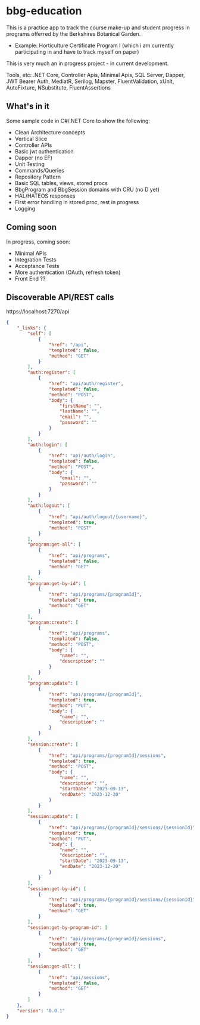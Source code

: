 # bbg-education
This is a practice app to track the course make-up and student progress in programs offerred by the Berkshires Botanical Garden.
- Example:  Horticulture Certificate Program I  (which i am currently participating in and have to track myself on paper)

This is very much an in progress project - in current development.

Tools, etc: .NET Core, Controller Apis, Minimal Apis, SQL Server, Dapper, JWT Bearer Auth, MediatR, Serilog, Mapster, FluentValidation, xUnit, AutoFixture, NSubstitute, FluentAssertions

## What's in it
Some sample code in C#/.NET Core to show the following:
- Clean Architecture concepts
- Vertical Slice
- Controller APIs
- Basic jwt authentication
- Dapper (no EF)
- Unit Testing
- Commands/Queries
- Repository Pattern
- Basic SQL tables, views, stored procs
- BbgProgram and BbgSession domains with CRU (no D yet)
- HAL/HATEOS responses
- First error handling in stored proc, rest in progress
- Logging


## Coming soon
In progress, coming soon:
- Minimal APIs
- Integration Tests
- Acceptance Tests
- More authentication (OAuth, refresh token)
- Front End ??

## Discoverable API/REST calls

https://localhost:7270/api

```json
{
    "_links": {
        "self": [
            {
                "href": "/api",
                "templated": false,
                "method": "GET"
            }
        ],
        "auth:register": [
            {
                "href": "api/auth/register",
                "templated": false,
                "method": "POST",
                "body": {
                    "firstName": "",
                    "lastName": "",
                    "email": "",
                    "password": ""
                }
            }
        ],
        "auth:login": [
            {
                "href": "api/auth/login",
                "templated": false,
                "method": "POST",
                "body": {
                    "email": "",
                    "password": ""
                }
            }
        ],
        "auth:logout": [
            {
                "href": "api/auth/logout/{username}",
                "templated": true,
                "method": "POST"
            }
        ],
        "program:get-all": [
            {
                "href": "api/programs",
                "templated": false,
                "method": "GET"
            }
        ],
        "program:get-by-id": [
            {
                "href": "api/programs/{programId}",
                "templated": true,
                "method": "GET"
            }
        ],
        "program:create": [
            {
                "href": "api/programs",
                "templated": false,
                "method": "POST",
                "body": {
                    "name": "",
                    "description": ""
                }
            }
        ],
        "program:update": [
            {
                "href": "api/programs/{programId}",
                "templated": true,
                "method": "PUT",
                "body": {
                    "name": "",
                    "description": ""
                }
            }
        ],
        "session:create": [
            {
                "href": "api/programs/{programId}/sessions",
                "templated": true,
                "method": "POST",
                "body": {
                    "name": "",
                    "description": "",
                    "startDate": "2023-09-13",
                    "endDate": "2023-12-20"
                }
            }
        ],
        "session:update": [
            {
                "href": "api/programs/{programId}/sessions/{sessionId}",
                "templated": true,
                "method": "PUT",
                "body": {
                    "name": "",
                    "description": "",
                    "startDate": "2023-09-13",
                    "endDate": "2023-12-20"
                }
            }
        ],
        "session:get-by-id": [
            {
                "href": "api/programs/{programId}/sessions/{sessionId}",
                "templated": true,
                "method": "GET"
            }
        ],
        "session:get-by-program-id": [
            {
                "href": "api/programs/{programId}/sessions",
                "templated": true,
                "method": "GET"
            }
        ],
        "session:get-all": [
            {
                "href": "api/sessions",
                "templated": false,
                "method": "GET"
            }
        ]
    },
    "version": "0.0.1"
}
```
